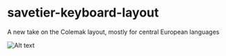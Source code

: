 # savetier-keyboard-layout
A new take on the Colemak layout, mostly for central European languages

![Alt text](relative/path/to/img.jpg?raw=true "Title")
